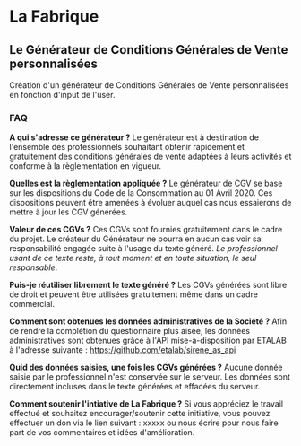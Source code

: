 # La Fabrique
## Le Générateur de Conditions Générales de Vente personnalisées

Création d'un générateur de Conditions Générales de Vente personnalisées en fonction d'input de l'user.

### FAQ
__A qui s'adresse ce générateur ?__
Le générateur est à destination de l'ensemble des professionnels souhaitant obtenir rapidement et gratuitement des conditions générales de vente adaptées à leurs activités et conforme à la règlementation en vigueur.

__Quelles est la règlementation appliquée ?__
Le générateur de CGV se base sur les dispositions du Code de la Consommation au 01 Avril 2020. Ces dispositions peuvent être amenées à évoluer auquel cas nous essaierons de mettre à jour les CGV générées.

__Valeur de ces CGVs ?__
Ces CGVs sont fournies gratuitement dans le cadre du projet. Le créateur du Générateur ne pourra en aucun cas voir sa responsabilité engagée suite à l'usage du texte généré. _Le professionnel usant de ce texte reste, à tout moment et en toute situation, le seul responsable_.

__Puis-je réutiliser librement le texte généré ?__
Les CGVs générées sont libre de droit et peuvent être utilisées gratuitement même dans un cadre commercial.

__Comment sont obtenues les données administratives de la Société ?__
Afin de rendre la complétion du questionnaire plus aisée, les données administratives sont obtenues grâce à l'API mise-à-disposition par ETALAB à l'adresse suivante : https://github.com/etalab/sirene_as_api

__Quid des données saisies, une fois les CGVs générées ?__ Aucune donnée saisie par le professionnel n'est conservée sur le serveur. Les données sont directement incluses dans le texte générées et effacées du serveur.

__Comment soutenir l'intiative de La Fabrique ?__
Si vous appréciez le travail effectué et souhaitez encourager/soutenir cette initiative, vous pouvez effectuer un don via le lien suivant : xxxxx ou nous écrire pour nous faire part de vos commentaires et idées d'amélioration.

